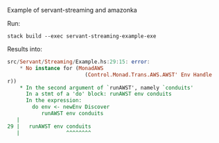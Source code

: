 Example of servant-streaming and amazonka

Run:

    stack build --exec servant-streaming-example-exe

Results into:

```haskell
src/Servant/Streaming/Example.hs:29:15: error:
    * No instance for (MonadAWS
                         (Control.Monad.Trans.AWS.AWST' Env Handle
r))                                                                       arising from a use of `conduits'
    * In the second argument of `runAWST', namely `conduits'
      In a stmt of a 'do' block: runAWST env conduits         
      In the expression:
        do env <- newEnv Discover
           runAWST env conduits                               
   |    
29 |   runAWST env conduits
   |               ^^^^^^^^
```
